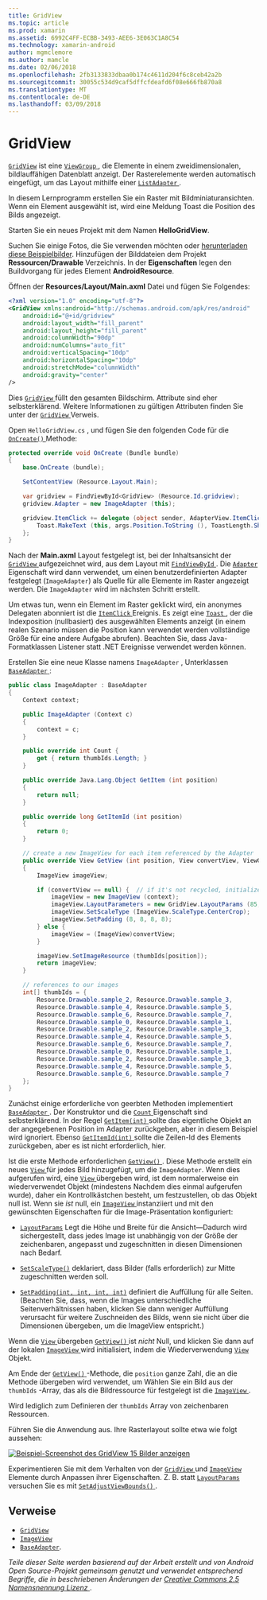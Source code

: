 ```yaml
---
title: GridView
ms.topic: article
ms.prod: xamarin
ms.assetid: 6992C4FF-ECBB-3493-AEE6-3E063C1A8C54
ms.technology: xamarin-android
author: mgmclemore
ms.author: mamcle
ms.date: 02/06/2018
ms.openlocfilehash: 2fb3133833dbaa0b174c4611d204f6c8ceb42a2b
ms.sourcegitcommit: 30055c534d9caf5dffcfdeafd6f08e666fb870a8
ms.translationtype: MT
ms.contentlocale: de-DE
ms.lasthandoff: 03/09/2018
---
```

# <a name="gridview"></a>GridView

[`GridView`](https://developer.xamarin.com/api/type/Android.Widget.GridView/) ist eine [ `ViewGroup` ](https://developer.xamarin.com/api/type/Android.Views.ViewGroup/) , die Elemente in einem zweidimensionalen, bildlauffähigen Datenblatt anzeigt. Der Rasterelemente werden automatisch eingefügt, um das Layout mithilfe einer [ `ListAdapter` ](https://developer.xamarin.com/api/property/Android.App.ListActivity.ListAdapter/).

In diesem Lernprogramm erstellen Sie ein Raster mit Bildminiaturansichten. Wenn ein Element ausgewählt ist, wird eine Meldung Toast die Position des Bilds angezeigt.

Starten Sie ein neues Projekt mit dem Namen **HelloGridView**.

Suchen Sie einige Fotos, die Sie verwenden möchten oder [herunterladen diese Beispielbilder](http://developer.android.com/shareables/sample_images.zip). Hinzufügen der Bilddateien dem Projekt **Ressourcen/Drawable** Verzeichnis. In der **Eigenschaften** legen den Buildvorgang für jedes Element **AndroidResource**.

Öffnen der **Resources/Layout/Main.axml** Datei und fügen Sie Folgendes:

```xml
<?xml version="1.0" encoding="utf-8"?>
<GridView xmlns:android="http://schemas.android.com/apk/res/android"
    android:id="@+id/gridview"
    android:layout_width="fill_parent"
    android:layout_height="fill_parent"
    android:columnWidth="90dp"
    android:numColumns="auto_fit"
    android:verticalSpacing="10dp"
    android:horizontalSpacing="10dp"
    android:stretchMode="columnWidth"
    android:gravity="center"
/>
```

Dies [ `GridView` ](https://developer.xamarin.com/api/type/Android.Widget.GridView/) füllt den gesamten Bildschirm. Attribute sind eher selbsterklärend. Weitere Informationen zu gültigen Attributen finden Sie unter der [ `GridView` ](https://developer.xamarin.com/api/type/Android.Widget.GridView/) Verweis.

Open `HelloGridView.cs` , und fügen Sie den folgenden Code für die [ `OnCreate()` ](https://developer.xamarin.com/api/member/Android.App.Activity.OnCreate/p/Android.OS.Bundle/) Methode:

```csharp
protected override void OnCreate (Bundle bundle)
{
    base.OnCreate (bundle);

    SetContentView (Resource.Layout.Main);

    var gridview = FindViewById<GridView> (Resource.Id.gridview);
    gridview.Adapter = new ImageAdapter (this);

    gridview.ItemClick += delegate (object sender, AdapterView.ItemClickEventArgs args) {
        Toast.MakeText (this, args.Position.ToString (), ToastLength.Short).Show ();
    };
}
```

Nach der **Main.axml** Layout festgelegt ist, bei der Inhaltsansicht der [ `GridView` ](https://developer.xamarin.com/api/type/Android.Widget.GridView/) aufgezeichnet wird, aus dem Layout mit [ `FindViewById` ](https://developer.xamarin.com/api/member/Android.App.Activity.FindViewById/). Die [ `Adapter` ](https://developer.xamarin.com/api/property/Android.Widget.AdapterView.RawAdapter/) Eigenschaft wird dann verwendet, um einen benutzerdefinierten Adapter festgelegt (`ImageAdapter`) als Quelle für alle Elemente im Raster angezeigt werden. Die `ImageAdapter` wird im nächsten Schritt erstellt.

Um etwas tun, wenn ein Element im Raster geklickt wird, ein anonymes Delegaten abonniert ist die [ `ItemClick` ](https://developer.xamarin.com/api/event/Android.Widget.AdapterView.ItemClick/) Ereignis.
Es zeigt eine [ `Toast` ](https://developer.xamarin.com/api/type/Android.Widget.Toast/) , der die Indexposition (nullbasiert) des ausgewählten Elements anzeigt (in einem realen Szenario müssen die Position kann verwendet werden vollständige Größe für eine andere Aufgabe abrufen). Beachten Sie, dass Java-Formatklassen Listener statt .NET Ereignisse verwendet werden können.

Erstellen Sie eine neue Klasse namens `ImageAdapter` , Unterklassen [ `BaseAdapter` ](https://developer.xamarin.com/api/type/Android.Widget.BaseAdapter/):

```csharp
public class ImageAdapter : BaseAdapter
{
    Context context;

    public ImageAdapter (Context c)
    {
        context = c;
    }

    public override int Count {
        get { return thumbIds.Length; }
    }

    public override Java.Lang.Object GetItem (int position)
    {
        return null;
    }

    public override long GetItemId (int position)
    {
        return 0;
    }

    // create a new ImageView for each item referenced by the Adapter
    public override View GetView (int position, View convertView, ViewGroup parent)
    {
        ImageView imageView;

        if (convertView == null) {  // if it's not recycled, initialize some attributes
            imageView = new ImageView (context);
            imageView.LayoutParameters = new GridView.LayoutParams (85, 85);
            imageView.SetScaleType (ImageView.ScaleType.CenterCrop);
            imageView.SetPadding (8, 8, 8, 8);
        } else {
            imageView = (ImageView)convertView;
        }

        imageView.SetImageResource (thumbIds[position]);
        return imageView;
    }

    // references to our images
    int[] thumbIds = {
        Resource.Drawable.sample_2, Resource.Drawable.sample_3,
        Resource.Drawable.sample_4, Resource.Drawable.sample_5,
        Resource.Drawable.sample_6, Resource.Drawable.sample_7,
        Resource.Drawable.sample_0, Resource.Drawable.sample_1,
        Resource.Drawable.sample_2, Resource.Drawable.sample_3,
        Resource.Drawable.sample_4, Resource.Drawable.sample_5,
        Resource.Drawable.sample_6, Resource.Drawable.sample_7,
        Resource.Drawable.sample_0, Resource.Drawable.sample_1,
        Resource.Drawable.sample_2, Resource.Drawable.sample_3,
        Resource.Drawable.sample_4, Resource.Drawable.sample_5,
        Resource.Drawable.sample_6, Resource.Drawable.sample_7
    };
}
```

Zunächst einige erforderliche von geerbten Methoden implementiert [ `BaseAdapter` ](https://developer.xamarin.com/api/type/Android.Widget.BaseAdapter/). Der Konstruktor und die [ `Count` ](https://developer.xamarin.com/api/property/Android.Widget.BaseAdapter.Count/) Eigenschaft sind selbsterklärend. In der Regel [ `GetItem(int)` ](https://developer.xamarin.com/api/member/Android.Widget.BaseAdapter.GetItem/) sollte das eigentliche Objekt an der angegebenen Position im Adapter zurückgeben, aber in diesem Beispiel wird ignoriert. Ebenso [ `GetItemId(int)` ](https://developer.xamarin.com/api/member/Android.Widget.BaseAdapter.GetItemId/) sollte die Zeilen-Id des Elements zurückgeben, aber es ist nicht erforderlich, hier.

Ist die erste Methode erforderlichen [ `GetView()` ](https://developer.xamarin.com/api/member/Android.Widget.BaseAdapter.GetView/).
Diese Methode erstellt ein neues [ `View` ](https://developer.xamarin.com/api/type/Android.Views.View/) für jedes Bild hinzugefügt, um die `ImageAdapter`. Wenn dies aufgerufen wird, eine [ `View` ](https://developer.xamarin.com/api/type/Android.Views.View/) übergeben wird, ist dem normalerweise ein wiederverwendet Objekt (mindestens Nachdem dies einmal aufgerufen wurde), daher ein Kontrollkästchen besteht, um festzustellen, ob das Objekt null ist. Wenn sie *ist* null, ein [ `ImageView` ](https://developer.xamarin.com/api/type/Android.Widget.ImageView/) instanziiert und mit den gewünschten Eigenschaften für die Image-Präsentation konfiguriert:

- [`LayoutParams`](https://developer.xamarin.com/api/property/Android.Views.View.LayoutParameters/) Legt die Höhe und Breite für die Ansicht&mdash;Dadurch wird sichergestellt, dass jedes Image ist unabhängig von der Größe der zeichenbaren, angepasst und zugeschnitten in diesen Dimensionen nach Bedarf.

- [`SetScaleType()`](https://developer.xamarin.com/api/member/Android.Widget.ImageView.SetScaleType/) deklariert, dass Bilder (falls erforderlich) zur Mitte zugeschnitten werden soll.

- [`SetPadding(int, int, int, int)`](https://developer.xamarin.com/api/member/Android.Views.View.SetPadding/) definiert die Auffüllung für alle Seiten. (Beachten Sie, dass, wenn die Images unterschiedliche Seitenverhältnissen haben, klicken Sie dann weniger Auffüllung verursacht für weitere Zuschneiden des Bilds, wenn sie nicht über die Dimensionen übergeben, um die ImageView entspricht.)

Wenn die [ `View` ](https://developer.xamarin.com/api/type/Android.Views.View/) übergeben [ `GetView()` ](https://developer.xamarin.com/api/member/Android.Widget.BaseAdapter.GetView/) ist *nicht* Null, und klicken Sie dann auf der lokalen [ `ImageView` ](https://developer.xamarin.com/api/type/Android.Widget.ImageView/) wird initialisiert, indem die Wiederverwendung [ `View` ](https://developer.xamarin.com/api/type/Android.Views.View/) Objekt.

Am Ende der [ `GetView()` ](https://developer.xamarin.com/api/member/Android.Widget.BaseAdapter.GetView/) -Methode, die `position` ganze Zahl, die an die Methode übergeben wird verwendet, um Wählen Sie ein Bild aus der `thumbIds` -Array, das als die Bildressource für festgelegt ist die [ `ImageView` ](https://developer.xamarin.com/api/type/Android.Widget.ImageView/).

Wird lediglich zum Definieren der `thumbIds` Array von zeichenbaren Ressourcen.

Führen Sie die Anwendung aus. Ihre Rasterlayout sollte etwa wie folgt aussehen:

[![Beispiel-Screenshot des GridView 15 Bilder anzeigen](grid-view-images/helloviews4.png)](grid-view-images/helloviews4.png#lightbox)

Experimentieren Sie mit dem Verhalten von der [ `GridView` ](https://developer.xamarin.com/api/type/Android.Widget.GridView/) und [ `ImageView` ](https://developer.xamarin.com/api/type/Android.Widget.ImageView/) Elemente durch Anpassen ihrer Eigenschaften. Z. B. statt [ `LayoutParams` ](https://developer.xamarin.com/api/property/Android.Views.View.LayoutParameters/) versuchen Sie es mit [ `SetAdjustViewBounds()` ](https://developer.xamarin.com/api/member/Android.Widget.ImageView.SetAdjustViewBounds/).


## <a name="references"></a>Verweise

-   [`GridView`](https://developer.xamarin.com/api/type/Android.Widget.GridView/) 
-   [`ImageView`](https://developer.xamarin.com/api/type/Android.Widget.ImageView/)
-   [`BaseAdapter`](https://developer.xamarin.com/api/type/Android.Widget.BaseAdapter/).

*Teile dieser Seite werden basierend auf der Arbeit erstellt und von Android Open Source-Projekt gemeinsam genutzt und verwendet entsprechend Begriffe, die in beschriebenen Änderungen der*
[*Creative Commons 2.5 Namensnennung Lizenz* ](http://creativecommons.org/licenses/by/2.5/).
